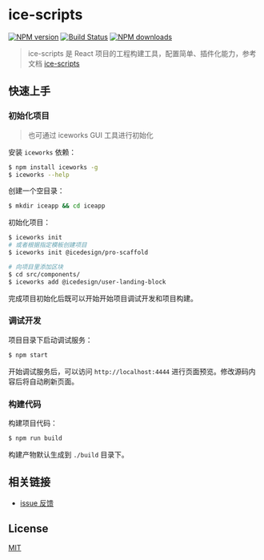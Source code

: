 # ice-scripts

[![NPM version](https://img.shields.io/npm/v/ice-scripts.svg?style=flat)](https://npmjs.org/package/ice-scripts)
[![Build Status](https://img.shields.io/travis/ice-lab/ice-scripts.svg?style=flat)](https://travis-ci.org/ice-lab/ice-scripts)
[![NPM downloads](https://img.shields.io/npm/dm/ice-scripts.svg?style=flat)](https://npmjs.org/package/ice-scripts)

> ice-scripts 是 React 项目的工程构建工具，配置简单、插件化能力，参考文档 [ice-scripts](https://ice.work/docs/cli/about)

## 快速上手

### 初始化项目

> 也可通过 iceworks GUI 工具进行初始化

安装 `iceworks` 依赖：

```bash
$ npm install iceworks -g
$ iceworks --help
```

创建一个空目录：

```bash
$ mkdir iceapp && cd iceapp
```

初始化项目：

```bash
$ iceworks init
# 或者根据指定模板创建项目
$ iceworks init @icedesign/pro-scaffold

# 向项目里添加区块
$ cd src/components/
$ iceworks add @icedesign/user-landing-block
```

完成项目初始化后既可以开始开始项目调试开发和项目构建。

### 调试开发

项目目录下启动调试服务：

```bash
$ npm start
```

开始调试服务后，可以访问 `http://localhost:4444` 进行页面预览。修改源码内容后将自动刷新页面。

### 构建代码

构建项目代码：

```bash
$ npm run build
```

构建产物默认生成到 `./build` 目录下。

## 相关链接

- [issue 反馈](https://github.com/alibaba/ice/issues/new)

## License

[MIT](LICENSE)